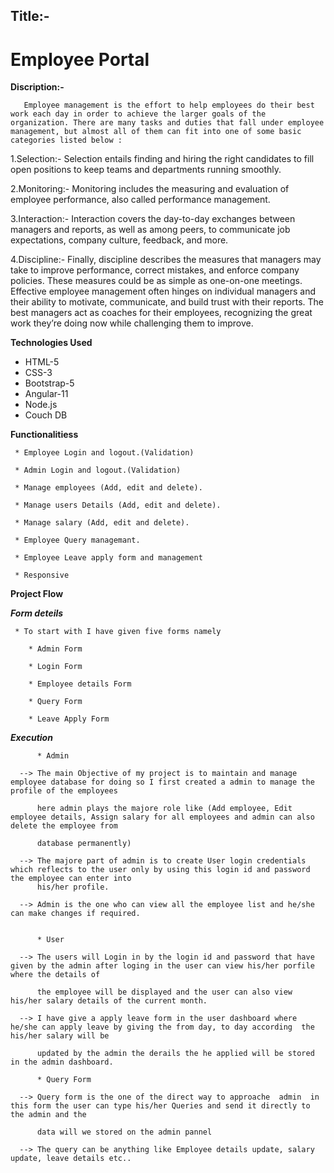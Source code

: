 ## Title:-
# Employee Portal

**Discription:-**

       Employee management is the effort to help employees do their best work each day in order to achieve the larger goals of the organization. There are many tasks and duties that fall under employee management, but almost all of them can fit into one of some basic categories listed below :

1.Selection:-
       Selection entails finding and hiring the right candidates to fill open positions to keep teams and departments running smoothly. 
     
2.Monitoring:-
       Monitoring includes the measuring and evaluation of employee performance, also called performance management. 

3.Interaction:-
       Interaction covers the day-to-day exchanges between managers and reports, as well as among peers, to communicate job expectations, company culture, feedback, and more. 

4.Discipline:-
       Finally, discipline describes the measures that managers may take to improve  performance, correct mistakes, and enforce company policies. These measures could be as simple as one-on-one meetings.   
       Effective employee management often hinges on individual managers and their ability to motivate, communicate, and build trust with their reports. The best managers act as coaches for their employees, recognizing the great work they’re doing now while challenging them to improve.


**Technologies Used**

   * HTML-5
   * CSS-3
   * Bootstrap-5
   * Angular-11
   * Node.js
   * Couch DB

**Functionalitiess**

     * Employee Login and logout.(Validation)
     
     * Admin Login and logout.(Validation)
     
     * Manage employees (Add, edit and delete).
     
     * Manage users Details (Add, edit and delete).
       
     * Manage salary (Add, edit and delete).
     
     * Employee Query managemant.
     
     * Employee Leave apply form and management
     
     * Responsive
     
 **Project Flow**
 
 ***Form deteils***
 
     * To start with I have given five forms namely
        
        * Admin Form
        
        * Login Form
        
        * Employee details Form
        
        * Query Form
        
        * Leave Apply Form
        
        
  ***Execution***
      
          * Admin
          
      --> The main Objective of my project is to maintain and manage employee database for doing so I first created a admin to manage the profile of the employees
          
          here admin plays the majore role like (Add employee, Edit employee details, Assign salary for all employees and admin can also delete the employee from 
          
          database permanently) 
          
      --> The majore part of admin is to create User login credentials which reflects to the user only by using this login id and password the employee can enter into           
          his/her profile.
          
      --> Admin is the one who can view all the employee list and he/she can make changes if required.
          
          
          * User
          
      --> The users will Login in by the login id and password that have given by the admin after loging in the user can view his/her porfile where the details of
          
          the employee will be displayed and the user can also view his/her salary details of the current month. 
          
      --> I have give a apply leave form in the user dashboard where he/she can apply leave by giving the from day, to day according  the his/her salary will be
          
          updated by the admin the derails the he applied will be stored in the admin dashboard.
          
          * Query Form
          
      --> Query form is the one of the direct way to approache  admin  in this form the user can type his/her Queries and send it directly to the admin and the 
      
          data will we stored on the admin pannel 
          
      --> The query can be anything like Employee details update, salary update, leave details etc..
          
          
 
     
     
     
     










